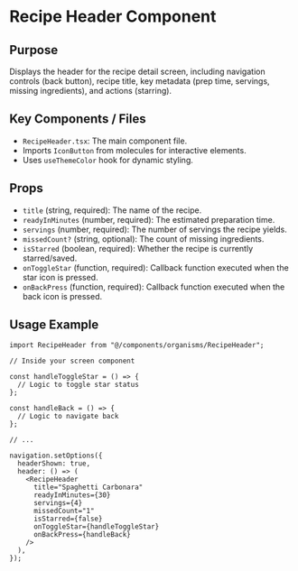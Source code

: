 # Recipe Header Component

## Purpose

Displays the header for the recipe detail screen, including navigation controls (back button), recipe title, key metadata (prep time, servings, missing ingredients), and actions (starring).

## Key Components / Files

- `RecipeHeader.tsx`: The main component file.
- Imports `IconButton` from molecules for interactive elements.
- Uses `useThemeColor` hook for dynamic styling.

## Props

- `title` (string, required): The name of the recipe.
- `readyInMinutes` (number, required): The estimated preparation time.
- `servings` (number, required): The number of servings the recipe yields.
- `missedCount?` (string, optional): The count of missing ingredients.
- `isStarred` (boolean, required): Whether the recipe is currently starred/saved.
- `onToggleStar` (function, required): Callback function executed when the star icon is pressed.
- `onBackPress` (function, required): Callback function executed when the back icon is pressed.

## Usage Example

```tsx
import RecipeHeader from "@/components/organisms/RecipeHeader";

// Inside your screen component

const handleToggleStar = () => {
  // Logic to toggle star status
};

const handleBack = () => {
  // Logic to navigate back
};

// ...

navigation.setOptions({
  headerShown: true,
  header: () => (
    <RecipeHeader
      title="Spaghetti Carbonara"
      readyInMinutes={30}
      servings={4}
      missedCount="1"
      isStarred={false}
      onToggleStar={handleToggleStar}
      onBackPress={handleBack}
    />
  ),
});
```
